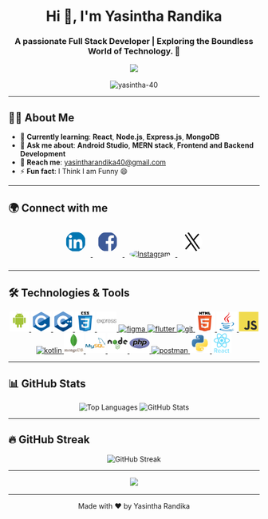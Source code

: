 <!-- Header Section -->
<h1 align="center">Hi 👋, I'm Yasintha Randika</h1>
<h3 align="center">A passionate Full Stack Developer | Exploring the Boundless World of Technology. 🚀</h3>

<div align="center">
  <img src="https://user-images.githubusercontent.com/74038190/212748842-9fcbad5b-6173-4175-8a61-521f3dbb7514.gif" width="400px" />
</div>

<!-- Profile Views -->
<p align="center"> 
  <img src="https://komarev.com/ghpvc/?username=yasintha-40&label=Profile%20views&color=0e75b6&style=flat" alt="yasintha-40" />
</p>

---

<!-- About Me Section -->
## 👨‍💻 About Me
- 🌱 **Currently learning**:  **React**, **Node.js**, **Express.js**, **MongoDB**
- 💬 **Ask me about**:  **Android Studio**, **MERN stack**, **Frontend and Backend Development**
- 📧 **Reach me**:  [yasintharandika40@gmail.com](mailto:yasintharandika40@gmail.com)
- ⚡ **Fun fact**:  I Think I am Funny 😄

---

<!-- Connect Section -->
## 🌍 Connect with me
<div align="center">
    <!-- LinkedIn -->
  <a href="https://linkedin.com/in/yasintha-randika-611506320" target="_blank">
    <img src="https://raw.githubusercontent.com/devicons/devicon/master/icons/linkedin/linkedin-original.svg" 
         alt="LinkedIn" width="40" height="40" style="border-radius: 50%; margin: 10px; transition: transform 0.3s;"/>
  </a>

  <!-- Facebook -->
  <a href="https://www.facebook.com/yasintha.randika" target="_blank">
    <img src="https://raw.githubusercontent.com/devicons/devicon/master/icons/facebook/facebook-original.svg" 
         alt="Facebook" width="40" height="40" style="border-radius: 50%; margin: 10px; transition: transform 0.3s;"/>
  </a>

  <!-- Instagram -->
  <a href="https://www.instagram.com/yasintha_randika" target="_blank">
    <img src="https://upload.wikimedia.org/wikipedia/commons/9/95/Instagram_logo_2022.svg" 
         alt="Instagram" width="40" height="40" style="border-radius: 50%; margin: 10px; transition: transform 0.3s;"/>
  </a>

  <!-- Twitter -->
  <a href="https://twitter.com/YasinthaRandika" target="_blank">
    <img src="https://raw.githubusercontent.com/devicons/devicon/master/icons/twitter/twitter-original.svg" 
         alt="Twitter" width="40" height="40" style="border-radius: 50%; margin: 10px; transition: transform 0.3s;"/>
  </a>
</div>

---

<!-- Technologies Section -->
## 🛠️ Technologies & Tools
<div align="center">
  <a href="https://developer.android.com" target="_blank">
    <img src="https://raw.githubusercontent.com/devicons/devicon/master/icons/android/android-original-wordmark.svg" alt="android" width="40" height="40"/>
  </a>
  <a href="https://www.cprogramming.com/" target="_blank">
    <img src="https://raw.githubusercontent.com/devicons/devicon/master/icons/c/c-original.svg" alt="c" width="40" height="40"/>
  </a>
  <a href="https://www.w3schools.com/cpp/" target="_blank">
    <img src="https://raw.githubusercontent.com/devicons/devicon/master/icons/cplusplus/cplusplus-original.svg" alt="cplusplus" width="40" height="40"/>
  </a>
  <a href="https://www.w3schools.com/css/" target="_blank">
    <img src="https://raw.githubusercontent.com/devicons/devicon/master/icons/css3/css3-original-wordmark.svg" alt="css3" width="40" height="40"/>
  </a>
  <a href="https://expressjs.com" target="_blank">
    <img src="https://raw.githubusercontent.com/devicons/devicon/master/icons/express/express-original-wordmark.svg" alt="express" width="40" height="40"/>
  </a>
  <a href="https://www.figma.com/" target="_blank">
    <img src="https://www.vectorlogo.zone/logos/figma/figma-icon.svg" alt="figma" width="40" height="40"/>
  </a>
  <a href="https://flutter.dev" target="_blank">
    <img src="https://www.vectorlogo.zone/logos/flutterio/flutterio-icon.svg" alt="flutter" width="40" height="40"/>
  </a>
  <a href="https://git-scm.com/" target="_blank">
    <img src="https://www.vectorlogo.zone/logos/git-scm/git-scm-icon.svg" alt="git" width="40" height="40"/>
  </a>
  <a href="https://www.w3.org/html/" target="_blank">
    <img src="https://raw.githubusercontent.com/devicons/devicon/master/icons/html5/html5-original-wordmark.svg" alt="html5" width="40" height="40"/>
  </a>
  <a href="https://www.java.com" target="_blank">
    <img src="https://raw.githubusercontent.com/devicons/devicon/master/icons/java/java-original.svg" alt="java" width="40" height="40"/>
  </a>
  <a href="https://developer.mozilla.org/en-US/docs/Web/JavaScript" target="_blank">
    <img src="https://raw.githubusercontent.com/devicons/devicon/master/icons/javascript/javascript-original.svg" alt="javascript" width="40" height="40"/>
  </a>
  <a href="https://kotlinlang.org" target="_blank">
    <img src="https://www.vectorlogo.zone/logos/kotlinlang/kotlinlang-icon.svg" alt="kotlin" width="40" height="40"/>
  </a>
  <a href="https://www.mongodb.com/" target="_blank">
    <img src="https://raw.githubusercontent.com/devicons/devicon/master/icons/mongodb/mongodb-original-wordmark.svg" alt="mongodb" width="40" height="40"/>
  </a>
  <a href="https://www.mysql.com/" target="_blank">
    <img src="https://raw.githubusercontent.com/devicons/devicon/master/icons/mysql/mysql-original-wordmark.svg" alt="mysql" width="40" height="40"/>
  </a>
  <a href="https://nodejs.org" target="_blank">
    <img src="https://raw.githubusercontent.com/devicons/devicon/master/icons/nodejs/nodejs-original-wordmark.svg" alt="nodejs" width="40" height="40"/>
  </a>
  <a href="https://www.php.net" target="_blank">
    <img src="https://raw.githubusercontent.com/devicons/devicon/master/icons/php/php-original.svg" alt="php" width="40" height="40"/>
  </a>
  <a href="https://postman.com" target="_blank">
    <img src="https://www.vectorlogo.zone/logos/getpostman/getpostman-icon.svg" alt="postman" width="40" height="40"/>
  </a>
  <a href="https://www.python.org" target="_blank">
    <img src="https://raw.githubusercontent.com/devicons/devicon/master/icons/python/python-original.svg" alt="python" width="40" height="40"/>
  </a>
  <a href="https://reactjs.org/" target="_blank">
    <img src="https://raw.githubusercontent.com/devicons/devicon/master/icons/react/react-original-wordmark.svg" alt="react" width="40" height="40"/>
  </a>
</div>

---

<!-- GitHub Stats Section -->
## 📊 GitHub Stats
<div align="center">
  <img src="https://github-readme-stats.vercel.app/api/top-langs?username=yasintha-40&show_icons=true&locale=en&layout=compact&theme=radical" alt="Top Languages"/>
  <img src="https://github-readme-stats.vercel.app/api?username=yasintha-40&show_icons=true&locale=en&theme=radical" alt="GitHub Stats"/>
</div>

---

<!-- GitHub Streak Section -->
## 🔥 GitHub Streak
<div align="center">
  <img src="https://github-readme-streak-stats.herokuapp.com/?user=yasintha-40&theme=radical" alt="GitHub Streak"/>
</div>

---

<!-- Animated Section -->
<div align="center">
  <img src="https://cdn.hashnode.com/res/hashnode/image/upload/v1696253326872/aab6d8e2-88bf-4d56-a2ab-4ce46f2cdcfa.gif?auto=format,compress&gif-q=60&format=webm" width="400px" />
</div>

---

<!-- Footer Section -->
<div align="center">
  <p>Made with ❤️ by Yasintha Randika</p>
</div>
